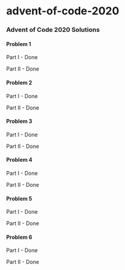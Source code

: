 # advent-of-code-2020

### Advent of Code 2020 Solutions


#### Problem 1
Part I - Done

Part II - Done

#### Problem 2
Part I - Done

Part II - Done

#### Problem 3
Part I - Done

Part II - Done

#### Problem 4
Part I - Done

Part II - Done

#### Problem 5
Part I - Done

Part II - Done

#### Problem 6
Part I - Done

Part II - Done
